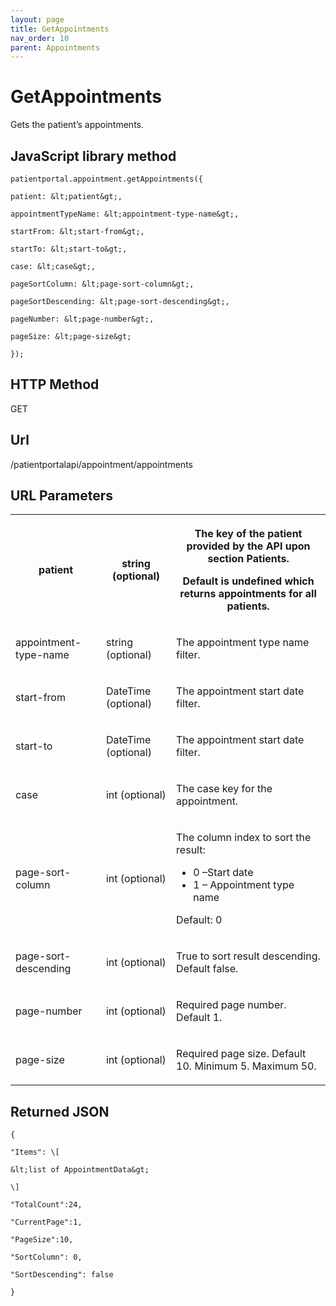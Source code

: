 ```yaml
---
layout: page
title: GetAppointments
nav_order: 10
parent: Appointments
---
```


# GetAppointments

Gets the patient’s appointments.

## JavaScript library method

```
patientportal.appointment.getAppointments({

patient: &lt;patient&gt;,

appointmentTypeName: &lt;appointment-type-name&gt;,

startFrom: &lt;start-from&gt;,

startTo: &lt;start-to&gt;,

case: &lt;case&gt;,

pageSortColumn: &lt;page-sort-column&gt;,

pageSortDescending: &lt;page-sort-descending&gt;,

pageNumber: &lt;page-number&gt;,

pageSize: &lt;page-size&gt;

});
```

## HTTP Method

GET

## ****Url****

/patientportalapi/appointment/appointments

## URL Parameters

<table><tbody><tr><th><p>patient</p></th><th><p>string (optional)</p></th><th><p>The key of the patient provided by the API upon section Patients.</p><p>Default is undefined which returns appointments for all patients.</p></th></tr><tr><td><p>appointment-type-name</p></td><td><p>string (optional)</p></td><td><p>The appointment type name filter.</p></td></tr><tr><td><p>start-from</p></td><td><p>DateTime (optional)</p></td><td><p>The appointment start date filter.</p></td></tr><tr><td><p>start-to</p></td><td><p>DateTime (optional)</p></td><td><p>The appointment start date filter.</p></td></tr><tr><td><p>case</p></td><td><p>int (optional)</p></td><td><p>The case key for the appointment.</p></td></tr><tr><td><p>page-sort-column</p></td><td><p>int (optional)</p></td><td><p>The column index to sort the result:</p><ul><li>0 –Start date</li><li>1 – Appointment type name</li></ul><p>Default: 0</p></td></tr><tr><td><p>page-sort-descending</p></td><td><p>int (optional)</p></td><td><p>True to sort result descending. Default false.</p></td></tr><tr><td><p>page-number</p></td><td><p>int (optional)</p></td><td><p>Required page number. Default 1.</p></td></tr><tr><td><p>page-size</p></td><td><p>int (optional)</p></td><td><p>Required page size. Default 10. Minimum 5. Maximum 50.</p></td></tr></tbody></table>

## Returned JSON

```
{

"Items": \[

&lt;list of AppointmentData&gt;

\]

"TotalCount":24,

"CurrentPage":1,

"PageSize":10,

"SortColumn": 0,

"SortDescending": false

}
```
